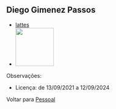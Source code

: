 ## Diego Gimenez Passos

- [lattes](http://lattes.cnpq.br/4380871234657190)
- <img src="http://servicosweb.cnpq.br/wspessoa/servletrecuperafoto?tipo=1&id=K4231268J9" width="100" />

Observações:
- Licença: de 13/09/2021 a 12/09/2024

Voltar para [Pessoal](../org-pessoal.md)
